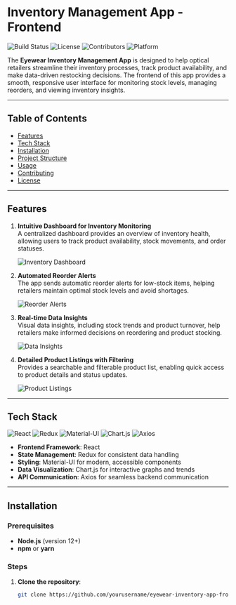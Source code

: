 # Inventory Management App - Frontend

![Build Status](https://img.shields.io/badge/build-passing-brightgreen)
![License](https://img.shields.io/github/license/yourusername/eyewear-inventory-app)
![Contributors](https://img.shields.io/github/contributors/yourusername/eyewear-inventory-app)
![Platform](https://img.shields.io/badge/platform-web-blue)

The **Eyewear Inventory Management App** is designed to help optical retailers streamline their inventory processes, track product availability, and make data-driven restocking decisions. The frontend of this app provides a smooth, responsive user interface for monitoring stock levels, managing reorders, and viewing inventory insights.

---

## Table of Contents
- [Features](#features)
- [Tech Stack](#tech-stack)
- [Installation](#installation)
- [Project Structure](#project-structure)
- [Usage](#usage)
- [Contributing](#contributing)
- [License](#license)

---

## Features

1. **Intuitive Dashboard for Inventory Monitoring**  
   A centralized dashboard provides an overview of inventory health, allowing users to track product availability, stock movements, and order statuses.

   ![Inventory Dashboard](path/to/inventory-dashboard.png)

2. **Automated Reorder Alerts**  
   The app sends automatic reorder alerts for low-stock items, helping retailers maintain optimal stock levels and avoid shortages.

   ![Reorder Alerts](path/to/reorder-alerts.png)

3. **Real-time Data Insights**  
   Visual data insights, including stock trends and product turnover, help retailers make informed decisions on reordering and product stocking.

   ![Data Insights](path/to/data-insights.png)

4. **Detailed Product Listings with Filtering**  
   Provides a searchable and filterable product list, enabling quick access to product details and status updates.

   ![Product Listings](path/to/product-listings.png)

---

## Tech Stack

![React](https://img.shields.io/badge/React-17-blue?logo=react)
![Redux](https://img.shields.io/badge/Redux-4-purple?logo=redux)
![Material-UI](https://img.shields.io/badge/Material--UI-5-blue?logo=material-ui)
![Chart.js](https://img.shields.io/badge/Chart.js-2.9-orange?logo=chart.js)
![Axios](https://img.shields.io/badge/Axios-0.21.1-lightgrey?logo=axios)

- **Frontend Framework**: React
- **State Management**: Redux for consistent data handling
- **Styling**: Material-UI for modern, accessible components
- **Data Visualization**: Chart.js for interactive graphs and trends
- **API Communication**: Axios for seamless backend communication

---

## Installation

### Prerequisites
- **Node.js** (version 12+)
- **npm** or **yarn**

### Steps

1. **Clone the repository**:
   ```bash
   git clone https://github.com/yourusername/eyewear-inventory-app-frontend.git

